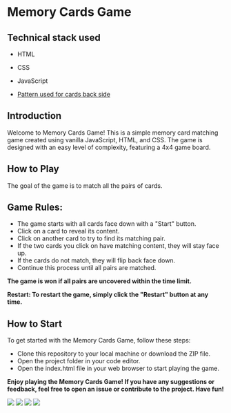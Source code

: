 # Memory Cards Game

## Technical stack used

* HTML
* CSS
* JavaScript

* [Pattern used for cards back side](https://pattern.monster/)

## Introduction

Welcome to Memory Cards Game! This is a simple memory card matching game created using vanilla JavaScript, HTML, and CSS. The game is designed with an easy level of complexity, featuring a 4x4 game board.

## How to Play
The goal of the game is to match all the pairs of cards.

## Game Rules:
* The game starts with all cards face down with a "Start" button.
* Click on a card to reveal its content.
* Click on another card to try to find its matching pair.
* If the two cards you click on have matching content, they will stay face up.
* If the cards do not match, they will flip back face down.
* Continue this process until all pairs are matched.

**The game is won if all pairs are uncovered within the time limit.**

**Restart: To restart the game, simply click the "Restart" button at any time.**

## How to Start 
To get started with the Memory Cards Game, follow these steps:

* Clone this repository to your local machine or download the ZIP file.
* Open the project folder in your code editor.
* Open the index.html file in your web browser to start playing the game.

**Enjoy playing the Memory Cards Game! If you have any suggestions or feedback, feel free to open an issue or contribute to the project. Have fun!**

![](https://github.com/novak-k/memory_cards_game/blob/develop/screenshots/1.png)
![](https://github.com/novak-k/memory_cards_game/blob/develop/screenshots/2.png)
![](https://github.com/novak-k/memory_cards_game/blob/develop/screenshots/3.png)
![](https://github.com/novak-k/memory_cards_game/blob/develop/screenshots/4.png)
